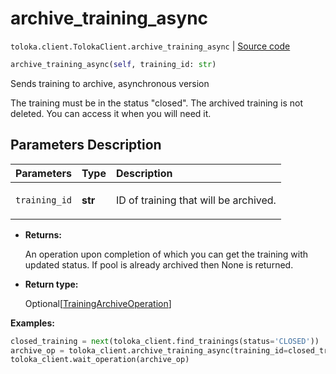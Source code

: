 # archive_training_async
`toloka.client.TolokaClient.archive_training_async` | [Source code](https://github.com/Toloka/toloka-kit/blob/v0.1.24/src/client.py#L44)

```python
archive_training_async(self, training_id: str)
```

Sends training to archive, asynchronous version


The training must be in the status "closed".
The archived training is not deleted. You can access it when you will need it.

## Parameters Description

| Parameters | Type | Description |
| :----------| :----| :-----------|
`training_id`|**str**|<p>ID of training that will be archived.</p>

* **Returns:**

  An operation upon completion of which you can get the training with updated
status. If pool is already archived then None is returned.

* **Return type:**

  Optional\[[TrainingArchiveOperation](toloka.client.operations.TrainingArchiveOperation.md)\]

**Examples:**

```python
closed_training = next(toloka_client.find_trainings(status='CLOSED'))
archive_op = toloka_client.archive_training_async(training_id=closed_training.id)
toloka_client.wait_operation(archive_op)
```
